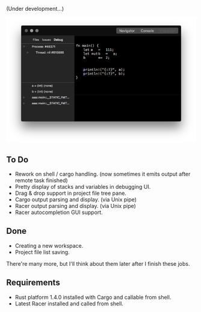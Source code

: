 





(Under development...)


![](Preview.png)






To Do
-----
- Rework on shell / cargo handling. (now sometimes it emits output after remote task finished)
- Pretty display of stacks and variables in debugging UI.
- Drag & drop support in project file tree pane.
- Cargo output parsing and display. (via Unix pipe)
- Racer output parsing and display. (via Unix pipe)
- Racer autocompletion GUI support.

Done
----
- Creating a new workspace.
- Project file list saving.


There're many more, but I'll think about them later after I finish these jobs.







Requirements
------------
- Rust platform 1.4.0 installed with Cargo and callable from shell.
- Latest Racer installed and called from shell.












